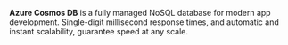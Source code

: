**Azure Cosmos DB** is a fully managed NoSQL database for modern app development. Single-digit millisecond response times, and automatic and instant scalability, guarantee speed at any scale.